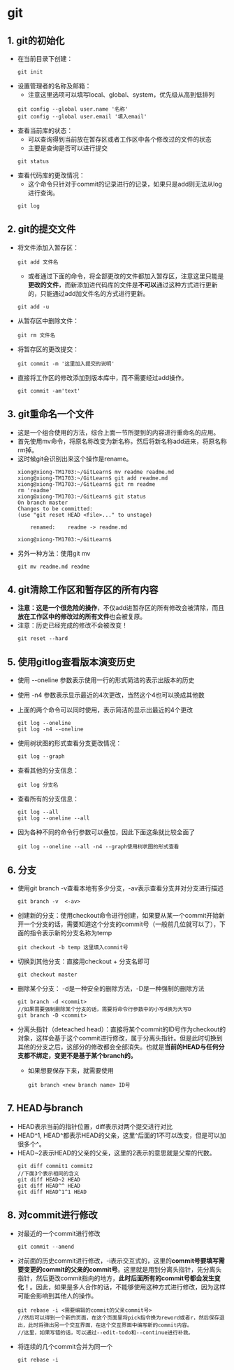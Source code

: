 # git

## 1. git的初始化
- 在当前目录下创建：
    ```
    git init
    ```
- 设置管理者的名称及邮箱：
    - 注意这里选项可以填写local、global、system，优先级从高到低排列
    ```
    git config --global user.name '名称'
    git config --global user.email '填入email'
    ```
- 查看当前库的状态：
    - 可以查询得到当前放在暂存区或者工作区中各个修改过的文件的状态
    - 主要是查询是否可以进行提交
    ```
    git status 
    ```
- 查看代码库的更改情况：
    - 这个命令只针对于commit的记录进行的记录，如果只是add则无法从log进行查询。
    ```
    git log 
    ```

## 2. git的提交文件
- 将文件添加入暂存区：
    ```
    git add 文件名
    ```
    - 或者通过下面的命令，将全部更改的文件都加入暂存区，注意这里只能是**更改的文件**，而新添加进代码库的文件是**不可以**通过这种方式进行更新的，只能通过add加文件名的方式进行更新。
    ```
    git add -u 
    ```

- 从暂存区中删除文件：
    ```
    git rm 文件名
    ```

- 将暂存区的更改提交：
    ```
    git commit -m '这里加入提交的说明'
    ```
- 直接将工作区的修改添加到版本库中，而不需要经过add操作。
    ```
    git commit -am'text'
    ```

## 3. git重命名一个文件
- 这是一个组合使用的方法，综合上面一节所提到的内容进行重命名的应用。
- 首先使用mv命令，将原名称改变为新名称，然后将新名称add进来，将原名称rm掉。
- 这时候git会识别出来这个操作是rename。
    ```
    xiong@xiong-TM1703:~/GitLearn$ mv readme readme.md
    xiong@xiong-TM1703:~/GitLearn$ git add readme.md
    xiong@xiong-TM1703:~/GitLearn$ git rm readme
    rm 'readme'
    xiong@xiong-TM1703:~/GitLearn$ git status
    On branch master
    Changes to be committed:
    (use "git reset HEAD <file>..." to unstage)

        renamed:    readme -> readme.md

    xiong@xiong-TM1703:~/GitLearn$ 
    ```
- 另外一种方法：使用git mv
    ```
    git mv readme.md readme
    ```

## 4. git清除工作区和暂存区的所有内容
- **注意：这是一个很危险的操作**，不仅add进暂存区的所有修改会被清除，而且**放在工作区中的修改过的所有文件**也会被复原。
- 注意：历史已经完成的修改不会被改变！
    ```
    git reset --hard
    ```

## 5. 使用gitlog查看版本演变历史
- 使用 --oneline 参数表示使用一行的形式简洁的表示出版本的历史
- 使用 -n4 参数表示显示最近的4次更改，当然这个4也可以换成其他数
- 上面的两个命令可以同时使用，表示简洁的显示出最近的4个更改

    ```
    git log --oneline
    git log -n4 --oneline
    ```
- 使用树状图的形式查看分支更改情况：
    ```
    git log --graph
    ```
- 查看其他的分支信息：
    ```
    git log 分支名
    ```
- 查看所有的分支信息：
    ```
    git log --all
    git log --oneline --all
    ```
- 因为各种不同的命令行参数可以叠加，因此下面这条就比较全面了
    ```
    git log --oneline --all -n4 --graph使用树状图的形式查看
    ```

## 6. 分支
- 使用git branch -v查看本地有多少分支，-av表示查看分支并对分支进行描述
    ```
    git branch -v  <-av>
    ```
- 创建新的分支：使用checkout命令进行创建，如果要从某一个commit开始新开一个分支的话，需要知道这个分支的commit号（一般前几位就可以了），下面的指令表示新的分支名称为temp
    ```
    git checkout -b temp 这里填入commit号
    ```
- 切换到其他分支：直接用checkout + 分支名即可
    ```
    git checkout master
    ```
- 删除某个分支： -d是一种安全的删除方法，-D是一种强制的删除方法
    ```
    git branch -d <commit>
    //如果需要强制删除某个分支的话，需要将命令行参数中的小写d换为大写D
    git branch -D <commit>
    ```

- 分离头指针（deteached head）：直接将某个commit的ID号作为checkout的对象，这样会基于这个commit进行修改，属于分离头指针。但是此时切换到其他的分支之后，这部分的修改都会全部消失。也就是**当前的HEAD与任何分支都不绑定，变更不是基于某个branch的。**
    - 如果想要保存下来，就需要使用
        ```
        git branch <new branch name> ID号
        ```

## 7. HEAD与branch
- HEAD表示当前的指针位置，diff表示对两个提交进行对比
- HEAD^1, HEAD^都表示HEAD的父亲，这里^后面的1不可以改变，但是可以加很多个^。
- HEAD~2表示HEAD的父亲的父亲，这里的2表示的意思就是父辈的代数。
    ```
    git diff commit1 commit2
    //下面3个表示相同的含义 
    git diff HEAD~2 HEAD
    git diff HEAD^^ HEAD
    git diff HEAD^1^1 HEAD
    ```

## 8. 对commit进行修改
- 对最近的一个commit进行修改
    ```
    git commit --amend
    ```
- 对前面的历史commit进行修改，-i表示交互式的，这里的**commit号要填写需要变更的commit的父亲的commit号**。这里就是用到分离头指针，先分离头指针，然后更改commit指向的地方，**此时后面所有的commit号都会发生变化！**。因此，如果是多人合作的话，不能够使用这种方式进行修改，因为这样可能会影响到其他人的操作。
    ```
    git rebase -i <需要编辑的commit的父亲commit号>
    //然后可以得到一个新的页面，在这个页面里将pick指令换为reword或者r，然后保存退出，此时将弹出另一个交互界面，在这个交互界面中编写新的commit内容。
    //这里，如果写错的话，可以通过--edit-todo和--continue进行补救。
    ```
    
- 将连续的几个commit合并为同一个
    ```
    git rebase -i 
    ```
